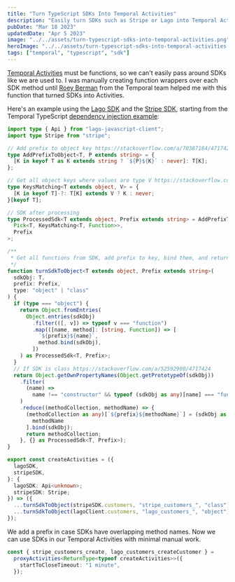 ```yaml
---
title: "Turn TypeScript SDKs Into Temporal Activities"
description: "Easily turn SDKs such as Stripe or Lago into Temporal Activities"
pubDate: "Mar 18 2023"
updatedDate: "Apr 5 2023"
image: "../../assets/turn-typescript-sdks-into-temporal-activities.png"
heroImage: "../../assets/turn-typescript-sdks-into-temporal-activities.png"
tags: ["temporal", "typescript", "sdk"]
---
```


[Temporal Activities](https://docs.temporal.io/activities) must be functions, so we can't easily pass around SDKs like we are used to. I was manually creating function wrappers over each SDK method until [Roey Berman](https://github.com/bergundy/) from the Temporal team helped me with this function that turned SDKs into Activities.

Here's an example using the [Lago SDK](https://github.com/getlago/lago-javascript-client) and the [Stripe SDK](https://github.com/stripe/stripe-node), starting from the Temporal TypeScript [dependency injection example](https://github.com/temporalio/samples-typescript/tree/main/activities-dependency-injection):

```typescript
import type { Api } from "lago-javascript-client";
import type Stripe from "stripe";

// Add prefix to object key https://stackoverflow.com/a/70387184/4717424
type AddPrefixToObject<T, P extends string> = {
  [K in keyof T as K extends string ? `${P}${K}` : never]: T[K];
};

// Get all object keys where values are type V https://stackoverflow.com/a/56874389/4717424
type KeysMatching<T extends object, V> = {
  [K in keyof T]-?: T[K] extends V ? K : never;
}[keyof T];

// SDK after processing
type ProcessedSdk<T extends object, Prefix extends string> = AddPrefixToObject<
  Pick<T, KeysMatching<T, Function>>,
  Prefix
>;

/**
 * Get all functions from SDK, add prefix to key, bind them, and return new object
 */
function turnSdkToObject<T extends object, Prefix extends string>(
  sdkObj: T,
  prefix: Prefix,
  type: "object" | "class"
) {
  if (type === "object") {
    return Object.fromEntries(
      Object.entries(sdkObj)
        .filter(([, v]) => typeof v === "function")
        .map(([name, method]: [string, Function]) => [
          `${prefix}${name}`,
          method.bind(sdkObj),
        ])
    ) as ProcessedSdk<T, Prefix>;
  }
  // If SDK is class https://stackoverflow.com/a/52592900/4717424
  return Object.getOwnPropertyNames(Object.getPrototypeOf(sdkObj))
    .filter(
      (name) =>
        name !== "constructor" && typeof (sdkObj as any)[name] === "function"
    )
    .reduce((methodCollection, methodName) => {
      (methodCollection as any)[`${prefix}${methodName}`] = (sdkObj as any)[
        methodName
      ].bind(sdkObj);
      return methodCollection;
    }, {} as ProcessedSdk<T, Prefix>);
}

export const createActivities = ({
  lagoSDK,
  stripeSDK,
}: {
  lagoSDK: Api<unknown>;
  stripeSDK: Stripe;
}) => ({
  ...turnSdkToObject(stripeSDK.customers, "stripe_customers_", "class"),
  ...turnSdkToObject(lagoClient.customers, "lago_customers_", "object"),
});
```

We add a prefix in case SDKs have overlapping method names. Now we can use SDKs in our Temporal Activities with minimal manual work.

```typescript
const { stripe_customers_create, lago_customers_createCustomer } =
  proxyActivities<ReturnType<typeof createActivities>>({
    startToCloseTimeout: "1 minute",
  });
```
